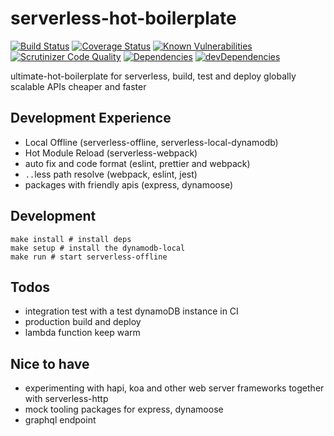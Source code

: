 # serverless-hot-boilerplate

[![Build Status](https://travis-ci.org/zhenyulin/serverless-hot-boilerplate.svg?branch=master)](https://travis-ci.org/zhenyulin/serverless-hot-boilerplate)
[![Coverage Status](https://coveralls.io/repos/github/zhenyulin/serverless-hot-boilerplate/badge.svg?branch=master)](https://coveralls.io/github/zhenyulin/serverless-hot-boilerplate?branch=master)
[![Known Vulnerabilities](https://snyk.io/test/github/zhenyulin/serverless-hot-boilerplate/badge.svg)](https://snyk.io/test/github/zhenyulin/serverless-hot-boilerplate)
[![Scrutinizer Code Quality](https://scrutinizer-ci.com/g/zhenyulin/serverless-hot-boilerplate/badges/quality-score.png?b=master)](https://scrutinizer-ci.com/g/zhenyulin/serverless-hot-boilerplate/?branch=master)
[![Dependencies](https://david-dm.org/zhenyulin/serverless-hot-boilerplate.svg)](https://david-dm.org/zhenyulin/serverless-hot-boilerplate)
[![devDependencies](https://david-dm.org/zhenyulin/serverless-hot-boilerplate/dev-status.svg)](https://david-dm.org/zhenyulin/serverless-hot-boilerplate?type=dev)

ultimate-hot-boilerplate for serverless, build, test and deploy globally scalable APIs cheaper and faster

## Development Experience
* Local Offline (serverless-offline, serverless-local-dynamodb)
* Hot Module Reload (serverless-webpack)
* auto fix and code format (eslint, prettier and webpack)
* `..`less path resolve (webpack, eslint, jest)
* packages with friendly apis (express, dynamoose)

## Development

```shell
make install # install deps
make setup # install the dynamodb-local
make run # start serverless-offline
```

## Todos
* integration test with a test dynamoDB instance in CI
* production build and deploy
* lambda function keep warm

## Nice to have
* experimenting with hapi, koa and other web server frameworks together with serverless-http
* mock tooling packages for express, dynamoose
* graphql endpoint
